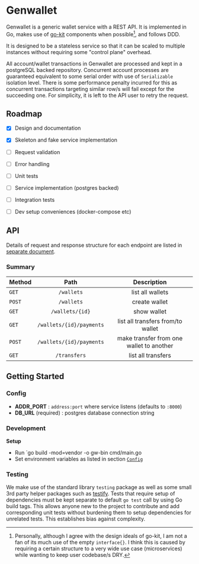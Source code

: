 Genwallet
===

Genwallet is a generic wallet service with a REST API. It is implemented in Go, makes use of [go-kit](https://github.com/go-kit/kit) components when possible[^*], and follows DDD.

It is designed to be a stateless service so that it can be scaled to multiple instances without requiring some "control plane" overhead.

All account/wallet transactions in Genwallet are processed and kept in a postgreSQL backed repository. Concurrent account processes are guaranteed equivalent to some serial order with use of `Serializable` isolation level. There is some performance penalty incurred for this as concurrent transactions targeting similar row/s will fail except for the succeeding one. For simplicity, it is left to the API user to retry the request.

Roadmap
---
- [x] Design and documentation
- [x] Skeleton and fake service implementation
- [ ] Request validation
- [ ] Error handling
- [ ] Unit tests
- [ ] Service implementation (postgres backed)
- [ ] Integration tests
- [ ] Dev setup conveniences (docker-compose etc)


API
---
Details of request and response structure for each endpoint are listed in [separate document](API.md).

### Summary

| Method | Path | Description |
| :--- | :---: | :---: |
| `GET` | `/wallets` | list all wallets |
| `POST` | `/wallets` | create wallet |
| `GET` | `/wallets/{id}` | show wallet |
| `GET` | `/wallets/{id}/payments` | list all transfers from/to wallet |
| `POST` | `/wallets/{id}/payments` | make transfer from one wallet to another |
| `GET` | `/transfers` | list all transfers |

Getting Started
---
### Config
- **ADDR_PORT** : `address:port` where service listens (defaults to `:8000`)
- **DB_URL** (required) : postgres database connection string

### Development
**Setup**
- Run `go build -mod=vendor -o gw-bin cmd/main.go
- Set environment variables as listed in section [`Config`](#config)

### Testing
We make use of the standard library `testing` package as well as some small 3rd party helper packages such as [testify](https://github.com/stretchr/testify).
Tests that require setup of dependencies must be kept separate to default `go test` call by using Go build tags. This allows anyone new to the project to contribute and add corresponding unit tests without burdening them to setup dependencies for unrelated tests. This establishes bias against complexity.

[^*]: Personally, although I agree with the design ideals of go-kit, I am not a fan of its much use of the empty `interface{}`. I think this is caused by requiring a certain structure to a very wide use case (microservices) while wanting to keep user codebase/s DRY.
